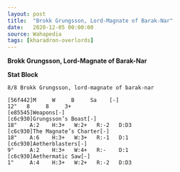 ```yaml
---
layout: post
title:  "Brokk Grungsson, Lord-Magnate of Barak-Nar"
date:   2020-12-05 00:00:00
source: Wahapedia
tags: [kharadron-overlords]
---
```


**Brokk Grungsson, Lord-Magnate of Barak-Nar**

**Stat Block**
```
8/8 Brokk Grungsson, lord-magnate of barak-nar
```

```
[56f442]M     W     B     Sa    [-]
12"   8     8     3+    
[e85545]Weapons[-]
[c6c930]Grungsson’s Boast[-]
18"    A:2    H:3+   W:2+   R:-2   D:D3  
[c6c930]The Magnate’s Charter[-]
18"    A:6    H:3+   W:3+   R:-1   D:1   
[c6c930]Aetherblasters[-]
9"     A:2    H:3+   W:4+   R:-    D:1   
[c6c930]Aethermatic Saw[-]
1"     A:4    H:3+   W:2+   R:-2   D:D3  
```
    